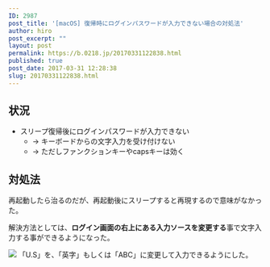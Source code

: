 ```yaml
---
ID: 2987
post_title: '[macOS] 復帰時にログインパスワードが入力できない場合の対処法'
author: hiro
post_excerpt: ""
layout: post
permalink: https://b.0218.jp/20170331122838.html
published: true
post_date: 2017-03-31 12:28:38
slug: 20170331122838.html
---
```

## 状況
* スリープ復帰後にログインパスワードが入力できない
  * → キーボードからの文字入力を受け付けない
  * → ただしファンクションキーやcapsキーは効く

## 対処法
再起動したら治るのだが、再起動後にスリープすると再現するので意味がなかった。

解決方法としては、**ログイン画面の右上にある入力ソースを変更する**事で文字入力する事ができるようになった。

![](https://i.imgur.com/QsCG7so.png)
「U.S」を、「英字」もしくは「ABC」に変更して入力できるようにした。